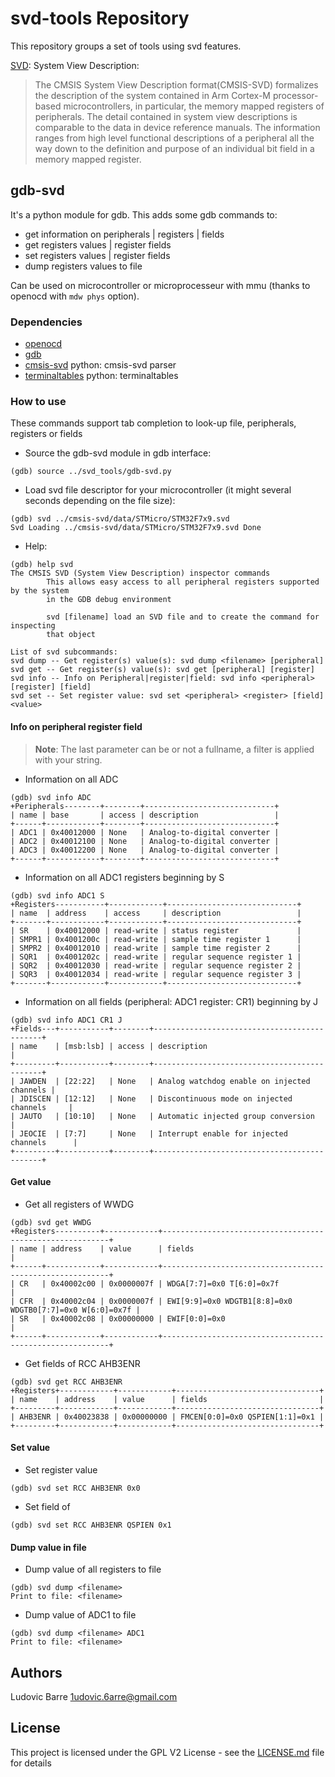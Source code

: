 # svd-tools Repository

This repository groups a set of tools using svd features.

[SVD](https://arm-software.github.io/CMSIS_5/SVD/html/index.html): System View Description:
> The CMSIS System View Description format(CMSIS-SVD) formalizes the description of the system
> contained in Arm Cortex-M processor-based microcontrollers, in particular, the memory mapped
> registers of peripherals. The detail contained in system view descriptions is comparable to
> the data in device reference manuals. The information ranges from high level functional
> descriptions of a peripheral all the way down to the definition and purpose of an individual
> bit field in a memory mapped register.

## gdb-svd
It's a python module for gdb. This adds some gdb commands to:
- get information on peripherals | registers | fields
- get registers values | register fields
- set registers values | register fields
- dump registers values to file

Can be used on microcontroller or microprocesseur with mmu (thanks to openocd with `mdw phys` option).

### Dependencies
- [openocd](http://openocd.org/)
- [gdb](https://www.gnu.org/software/gdb/)
- [cmsis-svd](https://pypi.org/project/cmsis-svd/) python: cmsis-svd parser
- [terminaltables](https://pypi.org/project/terminaltables/) python: terminaltables

### How to use
These commands support tab completion to look-up file, peripherals, registers or fields
- Source the gdb-svd module in gdb interface:
```
(gdb) source ../svd_tools/gdb-svd.py
```
- Load svd file descriptor for your microcontroller (it might several seconds depending on the file size):
```
(gdb) svd ../cmsis-svd/data/STMicro/STM32F7x9.svd
Svd Loading ../cmsis-svd/data/STMicro/STM32F7x9.svd Done
```

- Help:
```
(gdb) help svd
The CMSIS SVD (System View Description) inspector commands
        This allows easy access to all peripheral registers supported by the system
        in the GDB debug environment

        svd [filename] load an SVD file and to create the command for inspecting
        that object

List of svd subcommands:
svd dump -- Get register(s) value(s): svd dump <filename> [peripheral]
svd get -- Get register(s) value(s): svd get [peripheral] [register]
svd info -- Info on Peripheral|register|field: svd info <peripheral> [register] [field]
svd set -- Set register value: svd set <peripheral> <register> [field] <value>
```
#### Info on peripheral register field

> **Note**:
> The last parameter can be or not a fullname, a filter is applied with your string.

 - Information on all ADC
```
(gdb) svd info ADC
+Peripherals--------+--------+-----------------------------+
| name | base       | access | description                 |
+------+------------+--------+-----------------------------+
| ADC1 | 0x40012000 | None   | Analog-to-digital converter |
| ADC2 | 0x40012100 | None   | Analog-to-digital converter |
| ADC3 | 0x40012200 | None   | Analog-to-digital converter |
+------+------------+--------+-----------------------------+
```
 - Information on all ADC1 registers beginning by S
```
(gdb) svd info ADC1 S
+Registers-----------+------------+-----------------------------+
| name  | address    | access     | description                 |
+-------+------------+------------+-----------------------------+
| SR    | 0x40012000 | read-write | status register             |
| SMPR1 | 0x4001200c | read-write | sample time register 1      |
| SMPR2 | 0x40012010 | read-write | sample time register 2      |
| SQR1  | 0x4001202c | read-write | regular sequence register 1 |
| SQR2  | 0x40012030 | read-write | regular sequence register 2 |
| SQR3  | 0x40012034 | read-write | regular sequence register 3 |
+-------+------------+------------+-----------------------------+
```
 - Information on all fields (peripheral: ADC1 register: CR1) beginning by J
```
(gdb) svd info ADC1 CR1 J
+Fields---+-----------+--------+---------------------------------------------+
| name    | [msb:lsb] | access | description                                 |
+---------+-----------+--------+---------------------------------------------+
| JAWDEN  | [22:22]   | None   | Analog watchdog enable on injected channels |
| JDISCEN | [12:12]   | None   | Discontinuous mode on injected channels     |
| JAUTO   | [10:10]   | None   | Automatic injected group conversion         |
| JEOCIE  | [7:7]     | None   | Interrupt enable for injected channels      |
+---------+-----------+--------+---------------------------------------------+
```
#### Get value
 - Get all registers of WWDG
```
(gdb) svd get WWDG
+Registers----------+------------+----------------------------------------------------------+
| name | address    | value      | fields                                                   |
+------+------------+------------+----------------------------------------------------------+
| CR   | 0x40002c00 | 0x0000007f | WDGA[7:7]=0x0 T[6:0]=0x7f                                |
| CFR  | 0x40002c04 | 0x0000007f | EWI[9:9]=0x0 WDGTB1[8:8]=0x0 WDGTB0[7:7]=0x0 W[6:0]=0x7f |
| SR   | 0x40002c08 | 0x00000000 | EWIF[0:0]=0x0                                            |
+------+------------+------------+----------------------------------------------------------+
```
 - Get fields of RCC AHB3ENR
 ```
(gdb) svd get RCC AHB3ENR
+Registers+------------+------------+--------------------------------+
| name    | address    | value      | fields                         |
+---------+------------+------------+--------------------------------+
| AHB3ENR | 0x40023838 | 0x00000000 | FMCEN[0:0]=0x0 QSPIEN[1:1]=0x1 |
+---------+------------+------------+--------------------------------+
```
#### Set value
- Set register value
```
(gdb) svd set RCC AHB3ENR 0x0
```
- Set field of
```
(gdb) svd set RCC AHB3ENR QSPIEN 0x1
```
#### Dump value in file
 - Dump value of all registers to file
```
(gdb) svd dump <filename>
Print to file: <filename>
```
 - Dump value of ADC1 to file
```
(gdb) svd dump <filename> ADC1
Print to file: <filename>
```
## Authors
Ludovic Barre 1udovic.6arre@gmail.com

## License
This project is licensed under the GPL V2 License - see the [LICENSE.md](LICENSE.md) file for details
